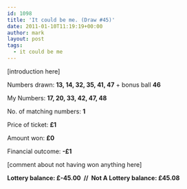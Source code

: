 ```yaml
---
id: 1098
title: 'It could be me. (Draw #45)'
date: 2011-01-10T11:19:19+00:00
author: mark
layout: post
tags:
  - it could be me
---
```

[introduction here]

Numbers drawn: **13, 14, 32, 35, 41, 47** + bonus ball **46**

My Numbers: **17, 20, 33, 42, 47, 48**

No. of matching numbers: **1**

Price of ticket: **£1**

Amount won: **£0**

Financial outcome: **-£1**

[comment about not having won anything here]

**Lottery balance: £-45.00  //  Not A Lottery balance: £45.08**